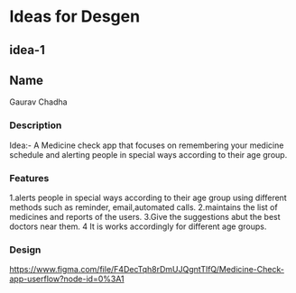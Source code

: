 # Ideas for Desgen

<!-- innovative ideas which solve our day to day problems or major problems of society. We will try to solve these problem with designing -->
<!-- If you have made any mockup,design or workflow ,you can add them with the idea  in .png format and the design link (if available)-->

## idea-1

## Name

Gaurav Chadha

### Description 

Idea:- 
A Medicine check app that focuses on remembering your medicine schedule and alerting people in special ways according to their age group.

### Features

1.alerts people in special ways according to their age group using different methods such as reminder, email,automated calls.
2.maintains the list of medicines and reports of the users. 
3.Give the suggestions abut the best doctors near them.
4 It is works accordingly for different age groups.  

### Design
https://www.figma.com/file/F4DecTqh8rDmUJQgntTlfQ/Medicine-Check-app-userflow?node-id=0%3A1